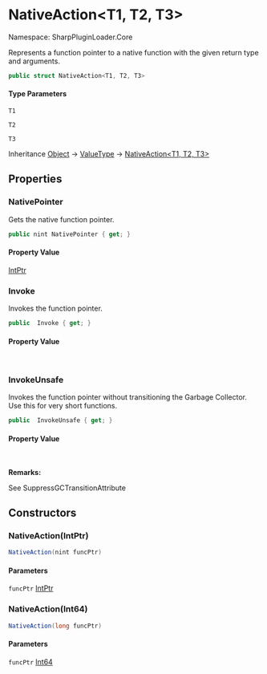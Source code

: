 # NativeAction&lt;T1, T2, T3&gt;

Namespace: SharpPluginLoader.Core

Represents a function pointer to a native function with the given return type and arguments.

```csharp
public struct NativeAction<T1, T2, T3>
```

#### Type Parameters

`T1`<br>

`T2`<br>

`T3`<br>

Inheritance [Object](https://docs.microsoft.com/en-us/dotnet/api/System.Object) → [ValueType](https://docs.microsoft.com/en-us/dotnet/api/System.ValueType) → [NativeAction&lt;T1, T2, T3&gt;](./SharpPluginLoader.Core.NativeAction-3.md)

## Properties

### **NativePointer**

Gets the native function pointer.

```csharp
public nint NativePointer { get; }
```

#### Property Value

[IntPtr](https://docs.microsoft.com/en-us/dotnet/api/System.IntPtr)<br>

### **Invoke**

Invokes the function pointer.

```csharp
public  Invoke { get; }
```

#### Property Value

<br>

### **InvokeUnsafe**

Invokes the function pointer without transitioning the Garbage Collector. Use this for very short functions.

```csharp
public  InvokeUnsafe { get; }
```

#### Property Value

<br>

**Remarks:**

See SuppressGCTransitionAttribute

## Constructors

### **NativeAction(IntPtr)**

```csharp
NativeAction(nint funcPtr)
```

#### Parameters

`funcPtr` [IntPtr](https://docs.microsoft.com/en-us/dotnet/api/System.IntPtr)<br>

### **NativeAction(Int64)**

```csharp
NativeAction(long funcPtr)
```

#### Parameters

`funcPtr` [Int64](https://docs.microsoft.com/en-us/dotnet/api/System.Int64)<br>

